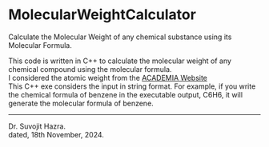 # MolecularWeightCalculator
Calculate the Molecular Weight of any chemical substance using its Molecular Formula.

This code is written in C++ to calculate the molecular weight of any chemical compound using the molecular formula. <br />
I considered the atomic weight from the [ACADEMIA Website](https://www.academia.edu/29928134/TABLE_OF_ELEMENTS_AND_THEIR_ATOMIC_WEIGHTS) <br />
This C++ exe considers the input in string format.
For example, if you write the chemical formula of benzene in the executable output, C6H6, it will generate the molecular formula of benzene. <br />

--------------
Dr. Suvojit Hazra.<br />
dated, 18th November, 2024.

